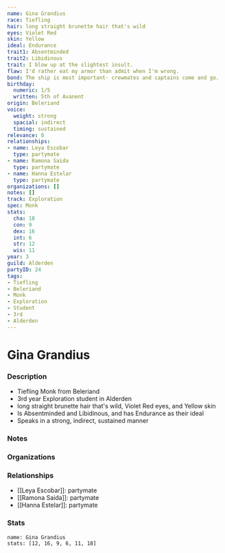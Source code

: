 ```yaml
---
name: Gina Grandius
race: Tiefling
hair: long straight brunette hair that's wild
eyes: Violet Red
skin: Yellow
ideal: Endurance
trait1: Absentminded
trait2: Libidinous
trait: I blow up at the slightest insult.
flaw: I'd rather eat my armor than admit when I'm wrong.
bond: The ship is most important- crewmates and captains come and go.
birthday:
  numeric: 1/5
  written: 5th of Avanent
origin: Beleriand
voice:
  weight: strong
  spacial: indirect
  timing: sustained
relevance: 0
relationships:
- name: Leya Escobar
  type: partymate
- name: Ramona Saida
  type: partymate
- name: Hanna Estelar
  type: partymate
organizations: []
notes: []
track: Exploration
spec: Monk
stats:
  cha: 18
  con: 9
  dex: 16
  int: 6
  str: 12
  wis: 11
year: 3
guild: Alderden
partyID: 24
tags:
- Tiefling
- Beleriand
- Monk
- Exploration
- Student
- 3rd
- Alderden
---
```

# Gina Grandius
### Description
- Tiefling Monk from Beleriand
- 3rd year Exploration student in Alderden
- long straight brunette hair that's wild, Violet Red eyes, and Yellow skin
- Is Absentminded and Libidinous, and has Endurance as their ideal
- Speaks in a strong, indirect, sustained manner

### Notes

### Organizations

### Relationships
- [[Leya Escobar]]: partymate
- [[Ramona Saida]]: partymate
- [[Hanna Estelar]]: partymate

### Stats
```statblock
name: Gina Grandius
stats: [12, 16, 9, 6, 11, 18]
```